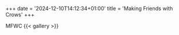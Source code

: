 +++
date = '2024-12-10T14:12:34+01:00'
title = 'Making Friends with Crows'
+++

MFWC
{{< gallery >}}